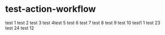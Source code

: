# test-action-workflow
test 1 test 2 test 3 test 4test 5 test 6 test 7 test 8 test 9 test 10 test1 1 test 23 test 24 test 12
